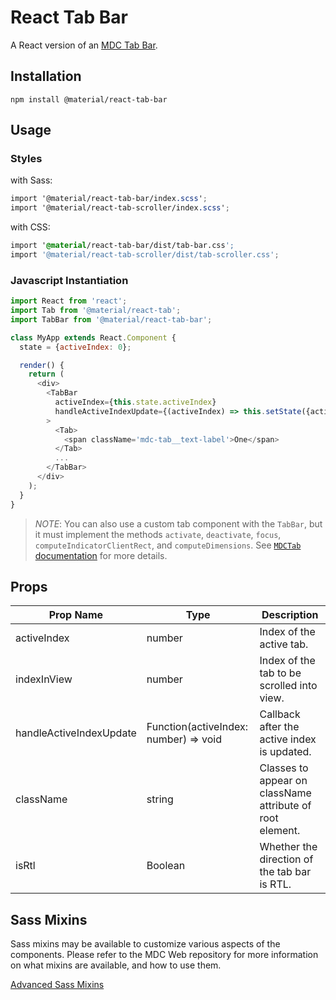 # React Tab Bar

A React version of an [MDC Tab Bar](https://github.com/material-components/material-components-web/tree/master/packages/mdc-tab-bar).

## Installation

```
npm install @material/react-tab-bar
```

## Usage

### Styles

with Sass:
```scss
import '@material/react-tab-bar/index.scss';
import '@material/react-tab-scroller/index.scss';
```

with CSS:
```css
import '@material/react-tab-bar/dist/tab-bar.css';
import '@material/react-tab-scroller/dist/tab-scroller.css';
```

### Javascript Instantiation

```js
import React from 'react';
import Tab from '@material/react-tab';
import TabBar from '@material/react-tab-bar';

class MyApp extends React.Component {
  state = {activeIndex: 0};

  render() {
    return (
      <div>
        <TabBar
          activeIndex={this.state.activeIndex}
          handleActiveIndexUpdate={(activeIndex) => this.setState({activeIndex})}
        >
          <Tab>
            <span className='mdc-tab__text-label'>One</span>
          </Tab>
          ...
        </TabBar>
      </div>
    );
  }
}
```

> _NOTE_: You can also use a custom tab component with the `TabBar`, but it must implement the methods `activate`, `deactivate`, `focus`, `computeIndicatorClientRect`, and `computeDimensions`. See [`MDCTab` documentation](https://github.com/material-components/material-components-web/blob/master/packages/mdc-tab/README.md#mdctab-properties-and-methods) for more details.

## Props

Prop Name | Type | Description
--- | --- | ---
activeIndex | number | Index of the active tab.
indexInView | number | Index of the tab to be scrolled into view.
handleActiveIndexUpdate | Function(activeIndex: number) => void | Callback after the active index is updated.
className | string | Classes to appear on className attribute of root element.
isRtl | Boolean |  Whether the direction of the tab bar is RTL.

## Sass Mixins

Sass mixins may be available to customize various aspects of the components. Please refer to the
MDC Web repository for more information on what mixins are available, and how to use them.

[Advanced Sass Mixins](https://github.com/material-components/material-components-web/blob/master/packages/mdc-tab-bar/README.md#sass-mixins)
